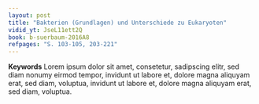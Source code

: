 ```yaml
---
layout: post
title: "Bakterien (Grundlagen) und Unterschiede zu Eukaryoten"
vidid_yt: JseL11ett2Q
book: b-suerbaum-2016A8
refpages: "S. 103-105, 203-221"
---
```

**Keywords** Lorem ipsum dolor sit amet, consetetur, sadipscing elitr, sed diam nonumy eirmod tempor, invidunt ut labore et, dolore magna aliquyam erat, sed diam, voluptua, invidunt ut labore et, dolore magna aliquyam erat, sed diam, voluptua.

